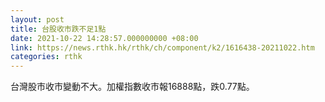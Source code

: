 ```yaml
---
layout: post
title: 台股收市跌不足1點
date: 2021-10-22 14:28:57.000000000 +08:00
link: https://news.rthk.hk/rthk/ch/component/k2/1616438-20211022.htm
categories: rthk
---
```


台灣股市收市變動不大。加權指數收市報16888點，跌0.77點。

